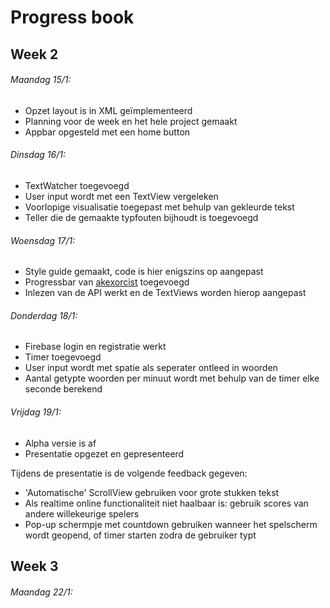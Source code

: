 # Progress book

## Week 2
###### Maandag 15/1: 
- Opzet layout is in XML geïmplementeerd
- Planning voor de week en het hele project gemaakt
- Appbar opgesteld met een home button

###### Dinsdag 16/1:
- TextWatcher toegevoegd
- User input wordt met een TextView vergeleken
- Voorlopige visualisatie toegepast met behulp van gekleurde tekst
- Teller die de gemaakte typfouten bijhoudt is toegevoegd

###### Woensdag 17/1:
- Style guide gemaakt, code is hier enigszins op aangepast
- Progressbar van [akexorcist](https://github.com/akexorcist/Android-RoundCornerProgressBar "GitHub user akexorcist") toegevoegd
- Inlezen van de API werkt en de TextViews worden hierop aangepast

###### Donderdag 18/1:
- Firebase login en registratie werkt
- Timer toegevoegd
- User input wordt met spatie als seperater ontleed in woorden
- Aantal getypte woorden per minuut wordt met behulp van de timer elke seconde berekend

###### Vrijdag 19/1:
- Alpha versie is af
- Presentatie opgezet en gepresenteerd

Tijdens de presentatie is de volgende feedback gegeven:
- 'Automatische' ScrollView gebruiken voor grote stukken tekst
- Als realtime online functionaliteit niet haalbaar is: gebruik scores van andere willekeurige spelers
- Pop-up schermpje met countdown gebruiken wanneer het spelscherm wordt geopend, of timer starten zodra de gebruiker typt


## Week 3
###### Maandag 22/1: 
